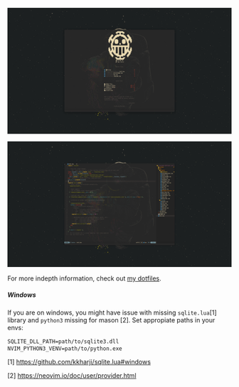 <p align="center">
    <img src=".github/Dashboard.png"> 
</p>
<p align="center">
    <img src=".github/Code.png"> 
</p>


For more indepth information, check out [my dotfiles](https://github.com/RevinderDev/.dotfiles).

##### Windows

If you are on windows, you might have issue with missing `sqlite.lua`[1] library and `python3` missing for mason [2].
Set appropiate paths in your envs: 

```.env
SQLITE_DLL_PATH=path/to/sqlite3.dll
NVIM_PYTHON3_VENV=path/to/python.exe
```

[1] https://github.com/kkharji/sqlite.lua#windows

[2] https://neovim.io/doc/user/provider.html
